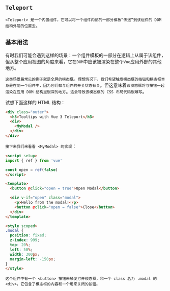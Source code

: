## `Teleport`

`<Teleport> 是一个内置组件，它可以将一个组件内部的一部分模板“传送”到该组件的 DOM 结构外层的位置去`。

## `基本用法`

有时我们可能会遇到这样的场景：一个组件模板的一部分在逻辑上从属于该组件，但从整个应用视图的角度来看，它在`DOM`中应该被渲染在整个`Vue`应用外部的其他地方。

`这类场景最常见的例子就是全屏的模态框`。`理想情况下，我们希望触发模态框的按钮和模态框本身是在同一个组件中，因为它们都与组件的开关状态有关`。但这意味着`该模态框将与按钮一起渲染在应用 DOM 结构里很深的地方`。`这会导致该模态框的 CSS 布局代码很难写`。

试想下面这样的 HTML 结构：

```html
<div class="outer">
  <h3>Tooltips with Vue 3 Teleport</h3>
  <div>
    <MyModal />
  </div>
</div>
```

`接下来我们来看看 <MyModal> 的实现`：

```html
<script setup>
import { ref } from 'vue'

const open = ref(false)
</script>

<template>
  <button @click="open = true">Open Modal</button>

  <div v-if="open" class="modal">
    <p>Hello from the modal!</p>
    <button @click="open = false">Close</button>
  </div>
</template>

<style scoped>
.modal {
  position: fixed;
  z-index: 999;
  top: 20%;
  left: 50%;
  width: 300px;
  margin-left: -150px;
}
</style>
```
`这个组件中有一个 <button> 按钮来触发打开模态框，和一个 class 名为 .modal 的 <div>，它包含了模态框的内容和一个用来关闭的按钮。`



